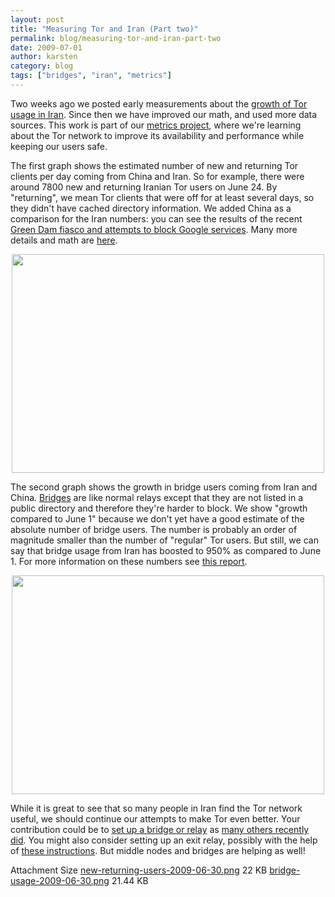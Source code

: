 ```yaml
---
layout: post
title: "Measuring Tor and Iran (Part two)"
permalink: blog/measuring-tor-and-iran-part-two
date: 2009-07-01
author: karsten
category: blog
tags: ["bridges", "iran", "metrics"]
---
```


Two weeks ago we posted early measurements about the [growth of Tor usage in Iran](https://blog.torproject.org/blog/measuring-tor-and-iran). Since then we have improved our math, and used more data sources. This work is part of our [metrics project](https://blog.torproject.org/blog/performance-measurements-and-blockingresistance-analysis-tor-network), where we're learning about the Tor network to improve its availability and performance while keeping our users safe.

The first graph shows the estimated number of new and returning Tor clients per day coming from China and Iran. So for example, there were around 7800 new and returning Iranian Tor users on June 24. By "returning", we mean Tor clients that were off for at least several days, so they didn't have cached directory information. We added China as a comparison for the Iran numbers: you can see the results of the recent [Green Dam fiasco and attempts to block Google services](http://rconversation.blogs.com/rconversation/2009/06/chinas-censorship-blowback.html). Many more details and math are [here](https://git.torproject.org/checkout/metrics/master/report/dirreq/directory-requests-2009-06-26.pdf).

<center><img height="350" width="500" src="https://blog.torproject.org/files/new-returning-users-2009-06-30.png"></center>

The second graph shows the growth in bridge users coming from Iran and China. [Bridges](https://www.torproject.org/bridges) are like normal relays except that they are not listed in a public directory and therefore they're harder to block. We show "growth compared to June 1" because we don't yet have a good estimate of the absolute number of bridge users. The number is probably an order of magnitude smaller than the number of "regular" Tor users. But still, we can say that bridge usage from Iran has boosted to 950% as compared to June 1. For more information on these numbers see [this report](https://git.torproject.org/checkout/metrics/master/report/bridges/bridges-2009-06-22.pdf).

<center><img height="350" width="500" src="https://blog.torproject.org/files/bridge-usage-2009-06-30.png"></center>

While it is great to see that so many people in Iran find the Tor network useful, we should continue our attempts to make Tor even better. Your contribution could be to [set up a bridge or relay](https://www.torproject.org/docs/tor-doc-relay) as [many others recently did](https://blog.torproject.org/blog/recent-growth-tor-network). You might also consider setting up an exit relay, possibly with the help of [these instructions](https://blog.torproject.org/blog/tips-running-exit-node-minimal-harassment). But middle nodes and bridges are helping as well!

<thead><tr>
<th>Attachment</th>
<th>Size</th> </tr></thead><tbody>
 <tr class="odd">
<td><a href="https://blog.torproject.org/files/new-returning-users-2009-06-30.png">new-returning-users-2009-06-30.png</a></td>
<td>22 KB</td> </tr>
 <tr class="even">
<td><a href="https://blog.torproject.org/files/bridge-usage-2009-06-30.png">bridge-usage-2009-06-30.png</a></td>
<td>21.44 KB</td> </tr>
</tbody>

